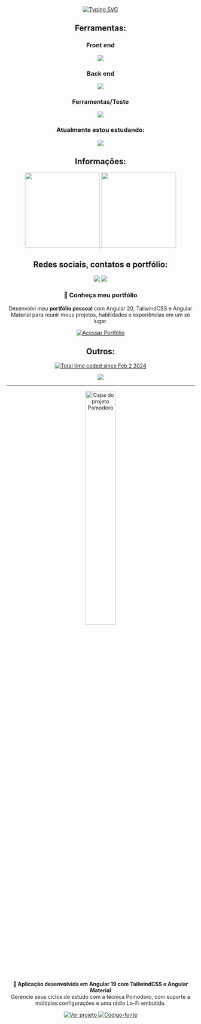 <div align='center'>
  <a href="https://git.io/typing-svg"><img src="https://readme-typing-svg.demolab.com?font=Fira+Code&duration=6000&pause=1000&color=580C67&multiline=true&width=685&lines=Ol%C3%A1!+me+chamo+Jo%C3%A3o+Vitor+de+Oliveira!;Desenvolvedor+fullstack+em+busca+de+melhoria+constante" alt="Typing SVG" /></a>
</div>


<h2 align="center">Ferramentas:</h2>
<h3 align="center">Front end</h3>
<p align="center">
  <a href="https://github.com/Joao-Vtr-Oliveira">
    <img src="https://skillicons.dev/icons?i=html,css,js,ts,angular,react,next,vue,vuetify,tailwind,redux&perline=5" />
  </a>
</p>
<h3 align="center">Back end</h3>
<p align="center">
  <a href="https://github.com/Joao-Vtr-Oliveira">
    <img src="https://skillicons.dev/icons?i=nodejs,express,prisma,sequelize,mongo,mysql,postgres&perline=5" />
  </a>
</p>

<h3 align="center">Ferramentas/Teste</h3>
<p align="center">
  <a href="https://github.com/Joao-Vtr-Oliveira">
    <img src="https://skillicons.dev/icons?i=docker,git,github,postman,jest&perline=5" />
  </a>
</p>

<h3 align="center">Atualmente estou estudando:</h3>

<p align="center">
  <a href="https://github.com/Joao-Vtr-Oliveira">
    <img src="https://go-skill-icons.vercel.app/api/icons?i=cs&perline=5" />
  </a>
</p>

<h2 align="center">Informações:</h2>

<p align="center">
  <a href="https://github.com/Joao-Vtr-Oliveira">
    <img height="200px" src="https://github-readme-stats-eight-theta.vercel.app/api?username=Joao-Vtr-Oliveira&show_icons=true&theme=radical&include_all_commits=true&count_private=true"/>
  </a>
  <a href="https://github.com/Joao-Vtr-Oliveira">
    <img height="200px" src="https://github-readme-stats-eight-theta.vercel.app/api/top-langs/?username=Joao-Vtr-Oliveira&langs_count=8&theme=radical"/>
  </a>
</p>

<h2 align="center">Redes sociais, contatos e portfólio:</h2>

<p align="center">
  <a href="https://www.linkedin.com/in/jo%C3%A3o-vitor-oliveira-b8b190252/" target="_blank">
    <img src="https://img.shields.io/badge/LinkedIn-0077B5?style=for-the-badge&logo=linkedin&logoColor=white">
  </a>
  <a href="mailto:joao.vtr.oliveira@outlook.com" target="_blank">
    <img src="https://img.shields.io/badge/Microsoft_Outlook-0078D4?style=for-the-badge&logo=microsoft-outlook&logoColor=white">
  </a>
</p>

<h3 align="center">🚀 Conheça meu portfólio</h3>

<p align="center">
  Desenvolvi meu <strong>portfólio pessoal</strong> com Angular 20, TailwindCSS e Angular Material para reunir meus projetos, habilidades e experiências em um só lugar.
</p>

<p align="center">
  <a href="https://portfolio-joao-v.vercel.app/" target="_blank">
    <img alt="Acessar Portfólio" src="https://img.shields.io/badge/🌐 Acessar portfólio-800080?style=for-the-badge&logo=angular&logoColor=white" />
  </a>
</p>


<h2 align="center">Outros:</h2>

<div align='center'>
  <a align='center' href="https://wakatime.com/@018d69ee-e589-4a31-81eb-a8c33e2ebbe9"><img src="https://wakatime.com/badge/user/018d69ee-e589-4a31-81eb-a8c33e2ebbe9.svg" alt="Total time coded since Feb 2 2024" /></a>
</div>

<p align="center">
  <a href="https://github.com/kittinan/spotify-github-profile">
    <img src="https://spotify-github-profile.kittinanx.com/api/view?uid=joaosamuca&cover_image=true&theme=default&show_offline=false&background_color=121212&interchange=false&bar_color=7617c4&bar_color_cover=false" />
  </a>
</p>

---

<div align="center"> <a href="https://pomodoro-three-ruddy.vercel.app/" target="_blank"> <img src="https://github.com/user-attachments/assets/83639361-3859-42d5-b0a8-26fd15b4b1e2" alt="Capa do projeto Pomodoro" width="40%" /> </a> </div> <p align="center"> <strong>🎯 Aplicação desenvolvida em Angular 19 com TailwindCSS e Angular Material</strong><br/> Gerencie seus ciclos de estudo com a técnica Pomodoro, com suporte a múltiplas configurações e uma rádio Lo-Fi embutida. </p> <div align="center"> <a href="https://pomodoro-three-ruddy.vercel.app/" target="_blank"> <img alt="Ver projeto" src="https://img.shields.io/badge/🧪 Ver projeto online-800080?style=for-the-badge&logo=vercel&logoColor=white" /> </a> <a href="https://github.com/Joao-Vtr-Oliveira/pomodoro" target="_blank"> <img alt="Código-fonte" src="https://img.shields.io/badge/🔗 Código fonte-24292e?style=for-the-badge&logo=github&logoColor=white" /> </a> </div>

